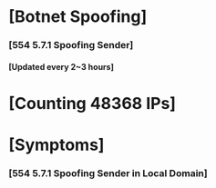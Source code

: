 # [Botnet Spoofing]
### [554 5.7.1 Spoofing Sender]
#### [Updated every 2~3 hours]

# [Counting 48368 IPs]

# [Symptoms] 
###   [554 5.7.1 Spoofing Sender in Local Domain]
